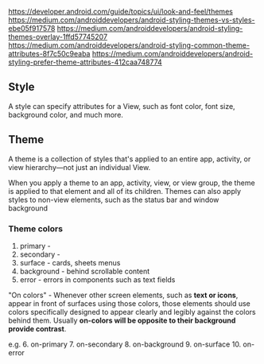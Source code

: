 https://developer.android.com/guide/topics/ui/look-and-feel/themes
https://medium.com/androiddevelopers/android-styling-themes-vs-styles-ebe05f917578
https://medium.com/androiddevelopers/android-styling-themes-overlay-1ffd57745207
https://medium.com/androiddevelopers/android-styling-common-theme-attributes-8f7c50c9eaba
https://medium.com/androiddevelopers/android-styling-prefer-theme-attributes-412caa748774

## Style

A style can specify attributes for a View, such as font color, font size, background color, and much more.


## Theme

A theme is a collection of styles that's applied to an entire app, activity, or view hierarchy—not just an individual View.

When you apply a theme to an app, activity, view, or view group, the theme is applied to that element and all of its children. Themes can also apply styles to non-view elements, such as the status bar and window background

### Theme colors

1. primary - 
2. secondary -
3. surface - cards, sheets menus
4. background - behind scrollable content
5. error - errors in components such as text fields

"On colors" - Whenever other screen elements, such as **text or icons**, appear in front of surfaces using those colors, those elements should use colors specifically designed to appear clearly and legibly against the colors behind them. Usually **on-colors will be opposite to their background provide contrast**.

e.g.
6. on-primary
7. on-secondary
8. on-background
9. on-surface
10. on-error





